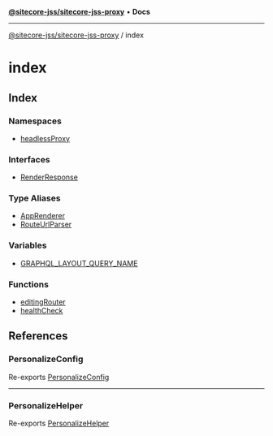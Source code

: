 [**@sitecore-jss/sitecore-jss-proxy**](../README.md) • **Docs**

***

[@sitecore-jss/sitecore-jss-proxy](../README.md) / index

# index

## Index

### Namespaces

- [headlessProxy](namespaces/headlessProxy/README.md)

### Interfaces

- [RenderResponse](interfaces/RenderResponse.md)

### Type Aliases

- [AppRenderer](type-aliases/AppRenderer.md)
- [RouteUrlParser](type-aliases/RouteUrlParser.md)

### Variables

- [GRAPHQL\_LAYOUT\_QUERY\_NAME](variables/GRAPHQL_LAYOUT_QUERY_NAME.md)

### Functions

- [editingRouter](functions/editingRouter.md)
- [healthCheck](functions/healthCheck.md)

## References

### PersonalizeConfig

Re-exports [PersonalizeConfig](../personalize/type-aliases/PersonalizeConfig.md)

***

### PersonalizeHelper

Re-exports [PersonalizeHelper](../personalize/classes/PersonalizeHelper.md)
